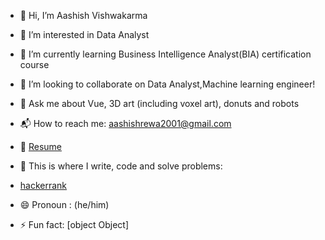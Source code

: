 - 👋 Hi, I’m Aashish Vishwakarma
- 👀 I’m interested in Data Analyst
- 🌱 I’m currently learning Business Intelligence Analyst(BIA) certification course
- 💞️ I’m looking to collaborate on Data Analyst,Machine learning engineer!
- 💬 Ask me about Vue, 3D art (including voxel art), donuts and robots
- 📬 How to reach me: <aashishrewa2001@gmail.com>
- 📝 [Resume](https://drive.google.com/file/d/1j-5iynvh-LFFsxdG6XeqTZ4DfbNRCXuq/view?usp=sharing)
- 💪 This is where I write, code and solve problems:
- [hackerrank](https://www.hackerrank.com/aashishrewa2001?hr_r=1)

- 😄 Pronoun : (he/him)
- ⚡ Fun fact: [object Object]

<!---
aashishrewa2001/aashishrewa2001 is a ✨ special ✨ repository because its `README.md` (this file) appears on your GitHub profile.
You can click the Preview link to take a look at your changes.
--->
